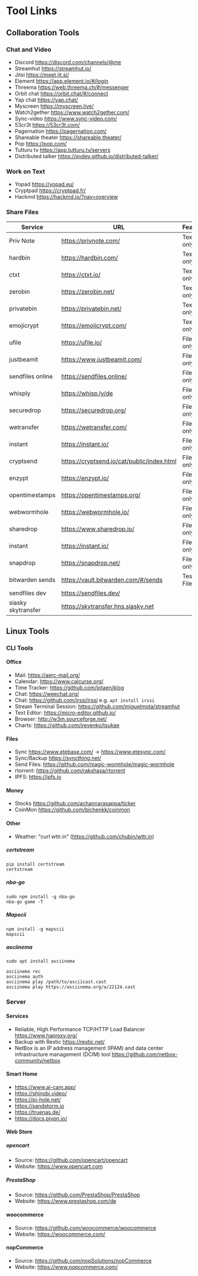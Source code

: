 # Tool Links

## Collaboration Tools

### Chat and Video

- Discord <https://discord.com/channels/@me>
- Streamhut <https://streamhut.io/>
- Jitsi <https://meet.jit.si/>
- Element <https://app.element.io/#/login>
- Threema <https://web.threema.ch/#/messenger>
- Orbit chat <https://orbit.chat/#/connect>
- Yap chat <https://yap.chat/>
- Myscreen <https://myscreen.live/>
- Watch2gether <https://www.watch2gether.com/>
- Sync-video <https://www.sync-video.com/>
- 53cr3t <https://53cr3t.com/>
- Pagernation <https://pagernation.com/>
- Shareable theater <https://shareable.theater/>
- Pop <https://pop.com/>
- Tutturu tv <https://app.tutturu.tv/servers>
- Distributed talker <https://qvdev.github.io/distributed-talker/>

### Work on Text

- Yopad <https://yopad.eu/>
- Cryptpad <https://cryptpad.fr/>
- Hackmd <https://hackmd.io/?nav=overview>

### Share Files

|Service|URL|Features|Comments|
|---|---|--|--|
|Priv Note|<https://privnote.com/>|Text only||
|hardbin|<https://hardbin.com/>|Text only||
|ctxt|<https://ctxt.io/>|Text only||
|zerobin|<https://zerobin.net/>|Text only||
|privatebin|<https://privatebin.net/>|Text only||
|emojicrypt|<https://emojicrypt.com/>|Text only||
|ufile|<https://ufile.io/>|Files only||
|justbeamit|<https://www.justbeamit.com/>|Files only||
|sendfiles online|<https://sendfiles.online/>|Files only||
|whisply|<https://whisp.ly/de>|Files only||
|securedrop|<https://securedrop.org/>|Files only||
|wetransfer|<https://wetransfer.com/>|Files only||
|instant|<https://instant.io/>|Files only||
|cryptsend|<https://cryptsend.io/cat/public/index.html>|Files only||
|enzypt|<https://enzypt.io/>|Files only||
|opentimestamps|<https://opentimestamps.org/>|Files only||
|webwormhole|<https://webwormhole.io/>|Files only||
|sharedrop|<https://www.sharedrop.io/>|Files only||
|instant|<https://instant.io/>|Files only||
|snapdrop|<https://snapdrop.net/>|Files only||
|bitwarden sends|<https://vault.bitwarden.com/#/sends>|Test and Files|Account required|
|sendfiles dev|<https://sendfiles.dev/>||
|siasky skytransfer|<https://skytransfer.hns.siasky.net>||

## Linux Tools

### CLI Tools

#### Office

- Mail: <https://aerc-mail.org/>
- Calendar: <https://www.calcurse.org/>
- Time Tracker: <https://github.com/jotaen/klog>
- Chat: <https://weechat.org/>
- Chat: <https://github.com/irssi/irssi> e.g. ```apt install irssi```
- Stream Terminal Session: <https://github.com/miguelmota/streamhut>
- Text Editor: <https://micro-editor.github.io/>
- Browser: <http://w3m.sourceforge.net/>
- Charts: <https://github.com/irevenko/tsukae>

#### Files

- Sync <https://www.etebase.com/> -> <https://www.etesync.com/>
- Sync/Backup <https://syncthing.net/>
- Send Files: <https://github.com/magic-wormhole/magic-wormhole>
- rtorrent: <https://github.com/rakshasa/rtorrent>
- IPFS: <https://ipfs.io>

#### Money

- Stocks <https://github.com/achannarasappa/ticker>
- CoinMon <https://github.com/bichenkk/coinmon>

#### Other

- Weather: "curl wttr.in" (<https://github.com/chubin/wttr.in>)

##### certstream

```shell
pip install certstream
certstream
```

##### nba-go

```shell
sudo npm install -g nba-go
nba-go game -T
```

##### Mapscii

```shell
npm install -g mapscii
mapscii
```

##### asciinema

```shell
sudo apt install asciinema

asciinema rec
asciinema auth
asciinema play /path/to/asciicast.cast
asciinema play https://asciinema.org/a/22124.cast
```

### Server

#### Services

- Reliable, High Performance TCP/HTTP Load Balancer <https://www.haproxy.org/>
- Backup with Restic <https://restic.net/>
- NetBox is an IP address management (IPAM) and data center infrastructure management (DCIM) tool <https://github.com/netbox-community/netbox>

#### Smart Home

- <https://www.ai-cam.app/>
- <https://shinobi.video/>
- <https://pi-hole.net/>
- <https://sandstorm.io>
- <https://truenas.de/>
- <https://docs.pivpn.io/>

#### Web Store

##### opencart

- Source: <https://github.com/opencart/opencart>
- Website: <https://www.opencart.com>

##### PrestaShop

- Source: <https://github.com/PrestaShop/PrestaShop>
- Website: <https://www.prestashop.com/de>

#### woocommerce

- Source: <https://github.com/woocommerce/woocommerce>
- Website: <https://woocommerce.com/>

#### nopCommerce

- Source: <https://github.com/nopSolutions/nopCommerce>
- Website: <https://www.nopcommerce.com/>
